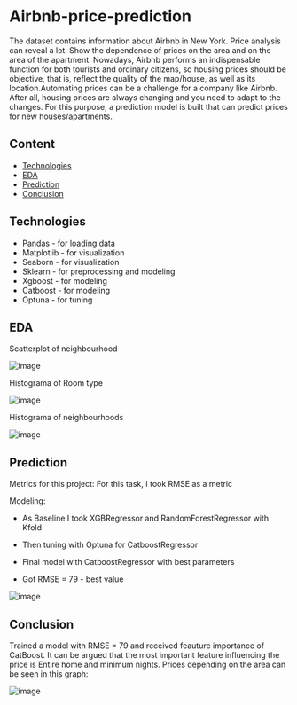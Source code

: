 # Airbnb-price-prediction
The dataset contains information about Airbnb in New York. Price analysis can reveal a lot. Show the dependence of prices on the area and on the area of ​​the apartment. Nowadays, Airbnb performs an indispensable function for both tourists and ordinary citizens, so housing prices should be objective, that is, reflect the quality of the map/house, as well as its location.Automating prices can be a challenge for a company like Airbnb. After all, housing prices are always changing and you need to adapt to the changes. For this purpose, a prediction model is built that can predict prices for new houses/apartments.

## Content
- [Technologies](#Technologies)
- [EDA](#EDA)
- [Prediction](#Prediction)
- [Conclusion](#Conclusion)

## Technologies
- Pandas - for loading data
- Matplotlib - for visualization 
- Seaborn - for visualization
- Sklearn - for preprocessing and modeling
- Xgboost - for modeling 
- Catboost - for modeling 
- Optuna - for tuning 


## EDA
Scatterplot of neighbourhood

![image](https://github.com/Anton4wave/Airbnb-price-prediction/assets/100091790/092a114f-1b37-46be-8b14-023a2ca8c480)

Histograma of Room type 

![image](https://github.com/Anton4wave/Airbnb-price-prediction/assets/100091790/3b5a95a5-3d12-477b-8e25-dc09a102a2b2)

Histograma of neighbourhoods

![image](https://github.com/Anton4wave/Airbnb-price-prediction/assets/100091790/640d218a-847c-4b44-ab32-6f25878df895)


## Prediction 

Metrics for this project: For this task, I took RMSE as a metric

Modeling:

- As Baseline I took XGBRegressor and RandomForestRegressor with Kfold 

- Then tuning with Optuna for CatboostRegressor

- Final model with CatboostRegressor with best parameters

- Got RMSE = 79 - best value 

![image](https://github.com/Anton4wave/Airbnb-price-prediction/assets/100091790/fb04095b-3d17-45a1-ae4e-ea9692010658)


## Conclusion 

Trained a model with RMSE = 79 and received feauture importance of CatBoost. It can be argued that the most important feature influencing the price is Entire home and minimum nights. Prices depending on the area can be seen in this graph:

![image](https://github.com/Anton4wave/Airbnb-price-prediction/assets/100091790/640ded07-7731-47a3-93f9-2ca5400d880f)

